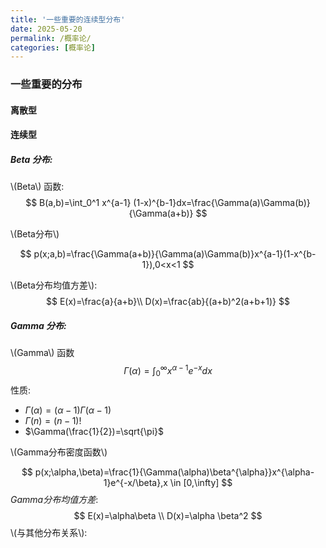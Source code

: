 ```yaml
---
title: '一些重要的连续型分布'
date: 2025-05-20
permalink: /概率论/
categories: [概率论]
---
```

### 一些重要的分布

#### 离散型

#### 连续型

##### $Beta$ 分布:

\\(Beta\\) 函数:
$$
B(a,b)=\int_0^1 x^{a-1} (1-x)^{b-1}dx=\frac{\Gamma(a)\Gamma(b)}{\Gamma(a+b)}
$$

\\(Beta分布\\)

$$
p(x;a,b)=\frac{\Gamma(a+b)}{\Gamma(a)\Gamma(b)}x^{a-1}(1-x^{b-1}),0<x<1
$$

\\(Beta分布均值方差\\):
$$
E(x)=\frac{a}{a+b}\\
D(x)=\frac{ab}{(a+b)^2(a+b+1)}
$$


##### $Gamma$ 分布:

\\(Gamma\\) 函数
$$
\Gamma(\alpha)=\int_{0}^{\infty}x^{\alpha-1}e^{-x}dx
$$
性质:

* $\Gamma(\alpha)=(\alpha-1)\Gamma(\alpha-1)$
* $\Gamma(n)=(n-1)!$
* $\Gamma(\frac{1}{2})=\sqrt{\pi}$



\\(Gamma分布密度函数\\)

$$
p(x;\alpha,\beta)=\frac{1}{\Gamma(\alpha)\beta^{\alpha}}x^{\alpha-1}e^{-x/\beta},x \in [0,\infty]
$$
$Gamma分布均值方差$:
$$
E(x)=\alpha\beta \\
D(x)=\alpha \beta^2
$$
\\(与其他分布关系\\):

